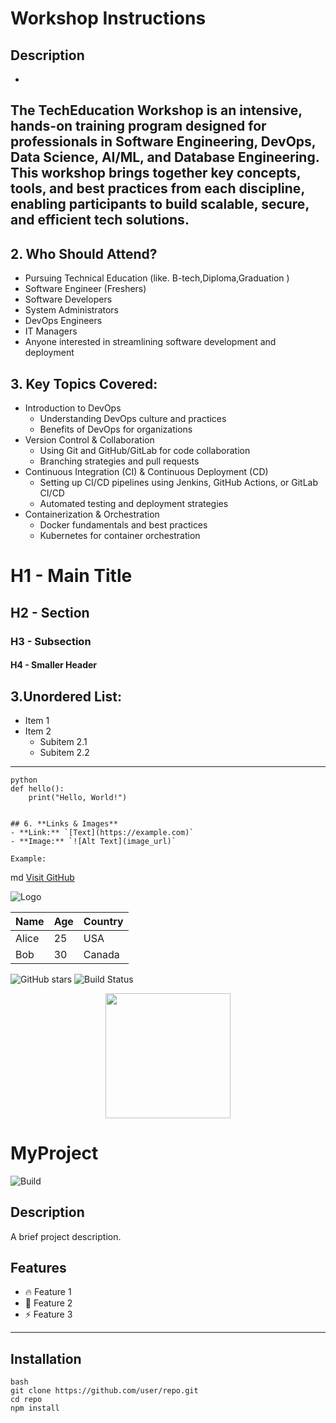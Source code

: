 # Workshop Instructions

## Description 
*
The TechEducation Workshop is an intensive, hands-on training program designed for professionals in Software Engineering, DevOps, Data Science, AI/ML, and Database Engineering. This workshop brings together key concepts, tools, and best practices from each discipline, enabling participants to build scalable, secure, and efficient tech solutions.
---

## 2. **Who Should Attend?**
- Pursuing Technical Education (like. B-tech,Diploma,Graduation )
- Software Engineer (Freshers)
- Software Developers
- System Administrators
- DevOps Engineers
- IT Managers
- Anyone interested in streamlining software development and deployment

## 3. **Key Topics Covered:**
- Introduction to DevOps
    - Understanding DevOps culture and practices
    - Benefits of DevOps for organizations
- Version Control & Collaboration
    - Using Git and GitHub/GitLab for code collaboration
    - Branching strategies and pull requests
- Continuous Integration (CI) & Continuous Deployment (CD)
    - Setting up CI/CD pipelines using Jenkins, GitHub Actions, or GitLab CI/CD
    - Automated testing and deployment strategies
- Containerization & Orchestration
    - Docker fundamentals and best practices
    - Kubernetes for container orchestration

# H1 - Main Title
## H2 - Section
### H3 - Subsection
#### H4 - Smaller Header

## 3.Unordered List:
- Item 1
- Item 2
  - Subitem 2.1
  - Subitem 2.2

---
```
python
def hello():
    print("Hello, World!")


## 6. **Links & Images**
- **Link:** `[Text](https://example.com)`
- **Image:** `![Alt Text](image_url)`

Example:
```
md
[Visit GitHub](https://github.com)

![Logo](https://example.com/logo.png)

| Name  | Age | Country  |
|-------|-----|---------|
| Alice | 25  | USA     |
| Bob   | 30  | Canada  |


![GitHub stars](https://img.shields.io/github/stars/yourrepo.svg)
![Build Status](https://img.shields.io/badge/build-passing-brightgreen)


<p align="center">
  <img src="https://example.com/image.png" width="200">
</p>


# MyProject

![Build](https://img.shields.io/badge/build-passing-brightgreen)

## Description
A brief project description.

## Features
- 🔥 Feature 1
- 🚀 Feature 2
- ⚡ Feature 3
---
## Installation
```
bash
git clone https://github.com/user/repo.git
cd repo
npm install

